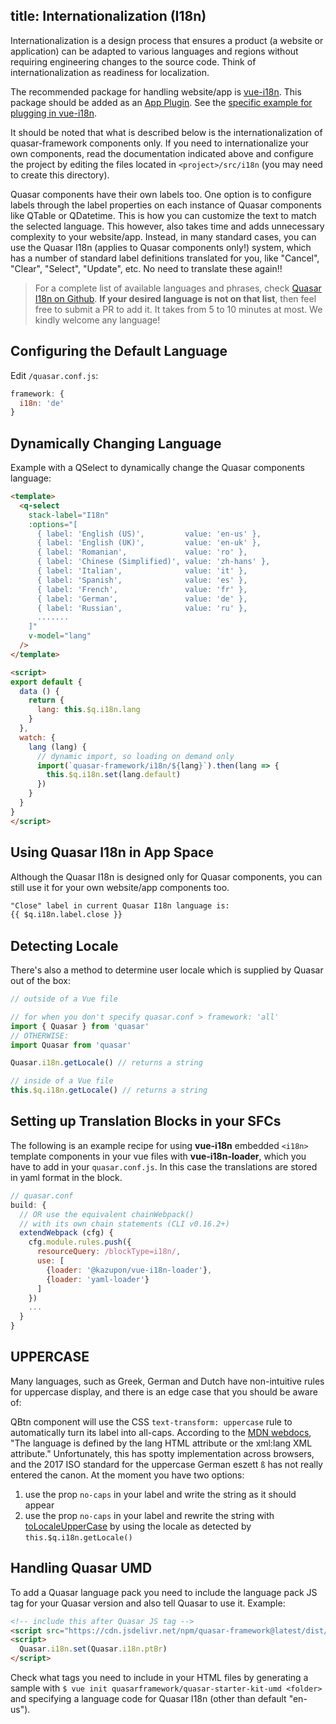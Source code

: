 title: Internationalization (I18n)
---
Internationalization is a design process that ensures a product (a website or application) can be adapted to various languages and regions without requiring engineering changes to the source code. Think of internationalization as readiness for localization.

The recommended package for handling website/app is [vue-i18n](https://github.com/kazupon/vue-i18n). This package should be added as an [App Plugin](https://v0-17.quasar-framework.org/guide/app-plugins.html). See the [specific example for plugging in vue-i18n](https://v0-17.quasar-framework.org/guide/app-plugins.html#vue-i18n).

It should be noted that what is described below is the internationalization of quasar-framework components only. If you need to internationalize your own components, read the documentation indicated above and configure the project by editing the files located in `<project>/src/i18n` (you may need to create this directory).

Quasar components have their own labels too. One option is to configure labels through the label properties on each instance of Quasar components like QTable or QDatetime. This is how you can customize the text to match the selected language. This however, also takes time and adds unnecessary complexity to your website/app. Instead, in many standard cases, you can use the Quasar I18n (applies to Quasar components only!) system, which has a number of standard label definitions translated for you, like "Cancel", "Clear", "Select", "Update", etc. No need to translate these again!!

> For a complete list of available languages and phrases, check [Quasar I18n on Github](https://github.com/quasarframework/quasar/tree/v0.17/i18n).
> **If your desired language is not on that list**, then feel free to submit a PR to add it. It takes from 5 to 10 minutes at most. We kindly welcome any language!

## Configuring the Default Language
Edit `/quasar.conf.js`:
```js
framework: {
  i18n: 'de'
}
```

## Dynamically Changing Language
Example with a QSelect to dynamically change the Quasar components language:
```html
<template>
  <q-select
    stack-label="I18n"
    :options="[
      { label: 'English (US)',         value: 'en-us' },
      { label: 'English (UK)',         value: 'en-uk' },
      { label: 'Romanian',             value: 'ro' },
      { label: 'Chinese (Simplified)', value: 'zh-hans' },
      { label: 'Italian',              value: 'it' },
      { label: 'Spanish',              value: 'es' },
      { label: 'French',               value: 'fr' },
      { label: 'German',               value: 'de' },
      { label: 'Russian',              value: 'ru' },
      .......
    ]"
    v-model="lang"
  />
</template>

<script>
export default {
  data () {
    return {
      lang: this.$q.i18n.lang
    }
  },
  watch: {
    lang (lang) {
      // dynamic import, so loading on demand only
      import(`quasar-framework/i18n/${lang}`).then(lang => {
        this.$q.i18n.set(lang.default)
      })
    }
  }
}
</script>
```

## Using Quasar I18n in App Space
Although the Quasar I18n is designed only for Quasar components, you can still use it for your own website/app components too.

```html
"Close" label in current Quasar I18n language is:
{{ $q.i18n.label.close }}
```

## Detecting Locale
There's also a method to determine user locale which is supplied by Quasar out of the box:
```js
// outside of a Vue file

// for when you don't specify quasar.conf > framework: 'all'
import { Quasar } from 'quasar'
// OTHERWISE:
import Quasar from 'quasar'

Quasar.i18n.getLocale() // returns a string

// inside of a Vue file
this.$q.i18n.getLocale() // returns a string
```

## Setting up Translation Blocks in your SFCs
The following is an example recipe for using **vue-i18n** embedded `<i18n>` template components in your vue files with **vue-i18n-loader**, which you have to add in your `quasar.conf.js`. In this case the translations are stored in yaml format in the block.

```js
// quasar.conf
build: {
  // OR use the equivalent chainWebpack()
  // with its own chain statements (CLI v0.16.2+)
  extendWebpack (cfg) {
    cfg.module.rules.push({
      resourceQuery: /blockType=i18n/,
      use: [
        {loader: '@kazupon/vue-i18n-loader'},
        {loader: 'yaml-loader'}
      ]
    })
    ...
  }
}
```

## UPPERCASE
Many languages, such as Greek, German and Dutch have non-intuitive rules for uppercase display, and there is an edge case that you should be aware of:

QBtn component will use the CSS `text-transform: uppercase` rule to automatically turn its label into all-caps. According to the [MDN webdocs](https://developer.mozilla.org/en-US/docs/Web/CSS/text-transform), "The language is defined by the lang HTML attribute or the xml:lang XML attribute." Unfortunately, this has spotty implementation across browsers, and the 2017 ISO standard for the uppercase German eszett `ß` has not really entered the canon. At the moment you have two options:

1. use the prop `no-caps` in your label and write the string as it should appear
2. use the prop `no-caps` in your label and rewrite the string with [toLocaleUpperCase](https://developer.mozilla.org/en-US/docs/Web/JavaScript/Reference/Global_Objects/String/toLocaleUpperCase) by using the locale as detected by `this.$q.i18n.getLocale()`

## Handling Quasar UMD
To add a Quasar language pack you need to include the language pack JS tag for your Quasar version and also tell Quasar to use it. Example:

```html
<!-- include this after Quasar JS tag -->
<script src="https://cdn.jsdelivr.net/npm/quasar-framework@latest/dist/umd/i18n.pt-br.umd.min.js"></script>
<script>
  Quasar.i18n.set(Quasar.i18n.ptBr)
</script>
```

Check what tags you need to include in your HTML files by generating a sample with `$ vue init quasarframework/quasar-starter-kit-umd <folder>` and specifying a language code for Quasar I18n (other than default "en-us").
